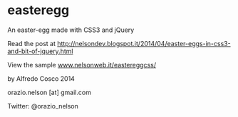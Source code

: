 easteregg
=========

An easter-egg made with CSS3 and jQuery

Read the post at http://nelsondev.blogspot.it/2014/04/easter-eggs-in-css3-and-bit-of-jquery.html

View the sample www.nelsonweb.it/eastereggcss/

by Alfredo Cosco 2014 

orazio.nelson [at] gmail.com 

Twitter: @orazio_nelson
